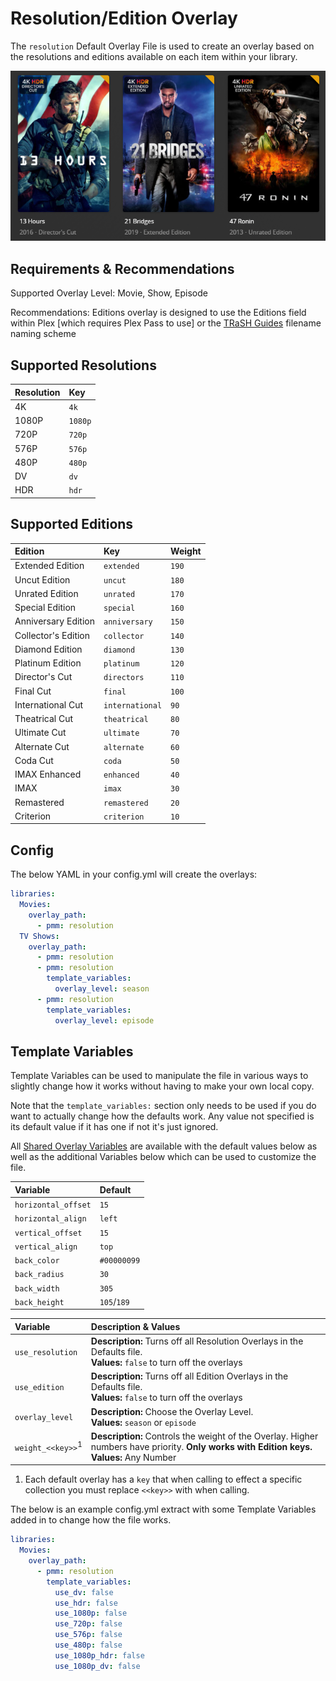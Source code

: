 # Resolution/Edition Overlay

The `resolution` Default Overlay File is used to create an overlay based on the resolutions and editions available on each item within your library.

![](images/resolution.png)

## Requirements & Recommendations

Supported Overlay Level: Movie, Show, Episode

Recommendations: Editions overlay is designed to use the Editions field within Plex [which requires Plex Pass to use] or the [TRaSH Guides](https://trash-guides.info/) filename naming scheme

## Supported Resolutions

| Resolution     | Key       |
|:---------------|:----------|
| 4K             | `4k`      |
| 1080P          | `1080p`   |
| 720P           | `720p`    |
| 576P           | `576p`    |
| 480P           | `480p`    |
| DV             | `dv`      |
| HDR            | `hdr`     |

## Supported Editions

| Edition             | Key             | Weight |
|:--------------------|:----------------|:-------|
| Extended Edition    | `extended`      | `190`  |
| Uncut Edition       | `uncut`         | `180`  |
| Unrated Edition     | `unrated`       | `170`  |
| Special Edition     | `special`       | `160`  |
| Anniversary Edition | `anniversary`   | `150`  |
| Collector's Edition | `collector`     | `140`  |
| Diamond Edition     | `diamond`       | `130`  |
| Platinum Edition    | `platinum`      | `120`  |
| Director's Cut      | `directors`     | `110`  |
| Final Cut           | `final`         | `100`  |
| International Cut   | `international` | `90`   |
| Theatrical Cut      | `theatrical`    | `80`   |
| Ultimate Cut        | `ultimate`      | `70`   |
| Alternate Cut       | `alternate`     | `60`   |
| Coda Cut            | `coda`          | `50`   |
| IMAX Enhanced       | `enhanced`      | `40`   |
| IMAX                | `imax`          | `30`   |
| Remastered          | `remastered`    | `20`   |
| Criterion           | `criterion`     | `10`   |

## Config

The below YAML in your config.yml will create the overlays:

```yaml
libraries:
  Movies:
    overlay_path:
      - pmm: resolution
  TV Shows:
    overlay_path:
      - pmm: resolution
      - pmm: resolution
        template_variables:
          overlay_level: season
      - pmm: resolution
        template_variables:
          overlay_level: episode
```

## Template Variables

Template Variables can be used to manipulate the file in various ways to slightly change how it works without having to make your own local copy.

Note that the `template_variables:` section only needs to be used if you do want to actually change how the defaults work. Any value not specified is its default value if it has one if not it's just ignored.

All [Shared Overlay Variables](../overlay_variables) are available with the default values below as well as the additional Variables below which can be used to customize the file.

| Variable            | Default     |
|:--------------------|:------------|
| `horizontal_offset` | `15`        |
| `horizontal_align`  | `left`      |
| `vertical_offset`   | `15`        |
| `vertical_align`    | `top`       |
| `back_color`        | `#00000099` |
| `back_radius`       | `30`        |
| `back_width`        | `305`       |
| `back_height`       | `105`/`189` |

| Variable                     | Description & Values                                                                                                                           |
|:-----------------------------|:-----------------------------------------------------------------------------------------------------------------------------------------------|
| `use_resolution`             | **Description:** Turns off all Resolution Overlays in the Defaults file.<br>**Values:** `false` to turn off the overlays                       |
| `use_edition`                | **Description:** Turns off all Edition Overlays in the Defaults file.<br>**Values:** `false` to turn off the overlays                          |
| `overlay_level`              | **Description:** Choose the Overlay Level.<br>**Values:** `season` or `episode`                                                                |
| `weight_<<key>>`<sup>1</sup> | **Description:** Controls the weight of the Overlay. Higher numbers have priority. **Only works with Edition keys.**<br>**Values:** Any Number |

1. Each default overlay has a `key` that when calling to effect a specific collection you must replace `<<key>>` with when calling.

The below is an example config.yml extract with some Template Variables added in to change how the file works.

```yaml
libraries:
  Movies:
    overlay_path:
      - pmm: resolution
        template_variables:
          use_dv: false
          use_hdr: false
          use_1080p: false
          use_720p: false
          use_576p: false
          use_480p: false
          use_1080p_hdr: false
          use_1080p_dv: false
```
